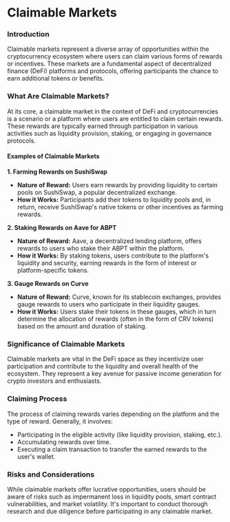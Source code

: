 # Claimable Markets

### Introduction

Claimable markets represent a diverse array of opportunities within the cryptocurrency ecosystem where users can claim various forms of rewards or incentives. These markets are a fundamental aspect of decentralized finance (DeFi) platforms and protocols, offering participants the chance to earn additional tokens or benefits.

### What Are Claimable Markets?

At its core, a claimable market in the context of DeFi and cryptocurrencies is a scenario or a platform where users are entitled to claim certain rewards. These rewards are typically earned through participation in various activities such as liquidity provision, staking, or engaging in governance protocols.

#### Examples of Claimable Markets

**1. Farming Rewards on SushiSwap**

* **Nature of Reward:** Users earn rewards by providing liquidity to certain pools on SushiSwap, a popular decentralized exchange.
* **How it Works:** Participants add their tokens to liquidity pools and, in return, receive SushiSwap's native tokens or other incentives as farming rewards.

**2. Staking Rewards on Aave for ABPT**

* **Nature of Reward:** Aave, a decentralized lending platform, offers rewards to users who stake their ABPT within the platform.
* **How it Works:** By staking tokens, users contribute to the platform's liquidity and security, earning rewards in the form of interest or platform-specific tokens.

**3. Gauge Rewards on Curve**

* **Nature of Reward:** Curve, known for its stablecoin exchanges, provides gauge rewards to users who participate in their liquidity gauges.
* **How it Works:** Users stake their tokens in these gauges, which in turn determine the allocation of rewards (often in the form of CRV tokens) based on the amount and duration of staking.

### Significance of Claimable Markets

Claimable markets are vital in the DeFi space as they incentivize user participation and contribute to the liquidity and overall health of the ecosystem. They represent a key avenue for passive income generation for crypto investors and enthusiasts.

### Claiming Process

The process of claiming rewards varies depending on the platform and the type of reward. Generally, it involves:

* Participating in the eligible activity (like liquidity provision, staking, etc.).
* Accumulating rewards over time.
* Executing a claim transaction to transfer the earned rewards to the user's wallet.

### Risks and Considerations

While claimable markets offer lucrative opportunities, users should be aware of risks such as impermanent loss in liquidity pools, smart contract vulnerabilities, and market volatility. It's important to conduct thorough research and due diligence before participating in any claimable market.
